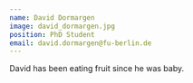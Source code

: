```yaml
---
name: David Dormargen
image: david_dormargen.jpg
position: PhD Student
email: david.dormargen@fu-berlin.de
---
```


David has been eating fruit since he was baby.

